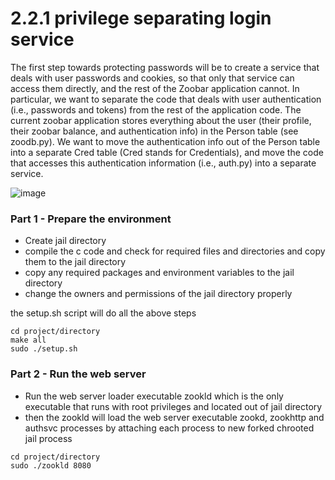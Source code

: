 # 2.2.1 privilege separating login service

The first step towards protecting passwords will be to create a service that deals with user passwords and cookies, so that only that service can access them directly, and the rest of the Zoobar application cannot. In particular, we want to separate the code that deals with user authentication (i.e., passwords and tokens) from the rest of the application code. The current zoobar application stores everything about the user (their profile, their zoobar balance, and authentication info) in the Person table (see zoodb.py). We want to move the authentication info out of the Person table into a separate Cred table (Cred stands for Credentials), and move the code that accesses this authentication information (i.e., auth.py) into a separate service.

![image](https://user-images.githubusercontent.com/13490629/220238481-f53ea767-d8d1-433c-82c9-09fad5567858.png)
### Part 1 - Prepare the environment

* Create jail directory
* compile the c code and check for required files and directories and copy them to the jail directory
* copy any required packages and environment variables to the jail directory
* change the owners and permissions of the jail directory properly

the setup.sh script will do all the above steps

```shell
cd project/directory
make all
sudo ./setup.sh
```

### Part 2 - Run the web server

* Run the web server loader executable zookld which is the only executable that runs with root privileges and located out of jail directory
* then the zookld will load the web server executable zookd, zookhttp and authsvc processes by attaching each process to new forked chrooted jail process

```shell
cd project/directory
sudo ./zookld 8080
```
